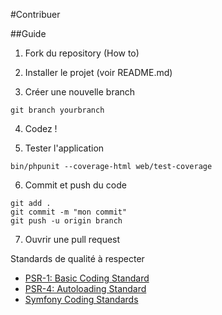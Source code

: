 #Contribuer

##Guide

1. Fork du repository (How to)

2. Installer le projet (voir README.md)

3. Créer une nouvelle branch
```
git branch yourbranch
```

4. Codez !

5. Tester l'application
```
bin/phpunit --coverage-html web/test-coverage
```

6. Commit et push du code

```
git add .
git commit -m "mon commit"
git push -u origin branch
```

7. Ouvrir une pull request

Standards de qualité à respecter

+ [PSR-1: Basic Coding Standard](https://github.com/php-fig/fig-standards/blob/master/accepted/PSR-1-basic-coding-standard.md)
+ [PSR-4: Autoloading Standard](https://github.com/php-fig/fig-standards/blob/master/accepted/PSR-4-autoloader.md)
+ [Symfony Coding Standards](https://symfony.com/doc/current/contributing/code/standards.html)
